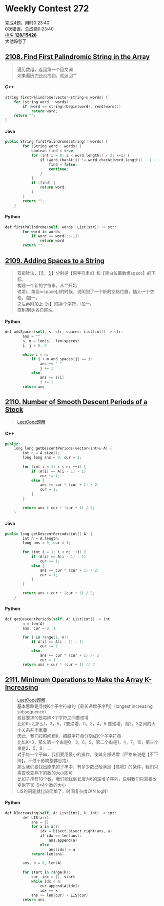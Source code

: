 # Weekly Contest 272  

完成4题，用时0:23:40\
0次错误，总成绩0:23:40\
[排名 **128/15428**](https://leetcode.com/contest/weekly-contest-272/ranking/6/)\
太他妈卷了

## [2108. Find First Palindromic String in the Array](https://leetcode.com/problems/find-first-palindromic-string-in-the-array/)

> 遍历数组，返回第一个回文词\
> 如果遍历完还没找到，就返回""

#### **C++**
```swift
string firstPalindrome(vector<string>& words) {
    for (string word : words)
        if (word == string(rbegin(word), rend(word)))
            return word;
    return "";
}
```
#### Java
```swift
public String firstPalindrome(String[] words) {
        for (String word : words) {
            boolean find = true;
            for (int i = 0; i < word.length() / 2; ++i) {
                if (word.charAt(i) != word.charAt(word.length() - 1 - i)) {
                    find = false;
                    continue;
                }
            }
            if (find) {
                return word;
            }            
        }        
        return "";
    }
```

#### **Python**
```swift
def firstPalindrome(self, words: List[str]) -> str:
        for word in words:
            if word == word[::-1]:
                return word
        return ""
```

## [2109. Adding Spaces to a String](https://leetcode.com/problems/adding-spaces-to-a-string/)

> 双指针法，【i】，【j】分别是【原字符串s】和【空白位置数组space】的下标。\
> 构建一个新的字符串，从""开始\
> 递增i，每当i=space[j]的时候，说明到了一个新的空格位置，插入一个空格，j加一。\
> 之后再附加上【s】的第i个字符，i加一。\
> 直到i到达各自尾端。

#### Python
```swift
def addSpaces(self, s: str, spaces: List[int]) -> str:
        ans = ""
        n, m = len(s), len(spaces)
        i, j = 0, 0
        
        while i < n:
            if j < m and spaces[j] == i:
                ans += " "
                j += 1
            else:
                ans += s[i]
                i += 1
        return ans
```

## [2110. Number of Smooth Descent Periods of a Stock](https://leetcode.com/problems/number-of-smooth-descent-periods-of-a-stock)

> [LeetCode题解](https://leetcode.com/problems/number-of-smooth-descent-periods-of-a-stock/discuss/1635104/CPPJAVAPython-Explanation-with-pictures.)

#### C++
```swift
public:
    long long getDescentPeriods(vector<int>& A) {
        int n = A.size();
        long long ans = 0, cur = 1;
        
        for (int i = 1; i < n; ++i) {
            if (A[i] == A[i - 1] - 1)
                cur += 1;
            else {
                ans += cur * (cur + 1) / 2;
                cur = 1;
            }
        }
        
        return ans + cur * (cur + 1) / 2;
    }
```

#### Java
```swift
public long getDescentPeriods(int[] A) {
        int n = A.length;
        long ans = 0, cur = 1;
        
        for (int i = 1; i < n; ++i) {
            if (A[i] == A[i - 1] - 1)
                cur += 1;
            else {
                ans += cur * (cur + 1) / 2;
                cur = 1;
            }
        }
        
        return ans + cur * (cur + 1) / 2;
    }
```

#### Python
```swift
def getDescentPeriods(self, A: List[int]) -> int:
        n = len(A)
        ans, cur = 0, 1

        for i in range(1, n):
            if A[i] == A[i - 1] - 1:
                cur += 1
            else:
                ans += cur * (cur + 1) // 2
                cur = 1
        return ans + cur * (cur + 1) // 2
```

## [2111. Minimum Operations to Make the Array K-Increasing](https://leetcode.com/problems/minimum-operations-to-make-the-array-k-increasing/)

> [LeetCode题解](https://leetcode.com/problems/minimum-operations-to-make-the-array-k-increasing/discuss/1635026/Python-Explanation-with-pictures-LIS)\
> 基本思路是寻找K个子字符串的【最长递增子序列】(longest increasing subsequence)\
> 题目要求的是每隔K个字符之间要递增\
> 比如K=2,那么1，3，5，7要递增，0，2，4，6 要递增，而2，3之间的大小关系并不重要\
> 因此，我们按照间距K，把原字符串分割成K个子字符串\
> 比如K=3，那么第一个串是0，3，6，9，第二个串是1，4，7，10，第三个串是2，5，8，...\
> 对于每一个子串，我们要用最小的操作，使其全部递增（严格来说是【不下降】，不过不影响整体思路）\
> 那么我们要找出原来的子串中，有多少数已经满足【递增】的条件，我们只需要改变剩下的数的大小即可\
> 比如子串有10个数，我们能找到长度为6的递增子序列，说明我们只需要改变剩下10-6=4个数的大小\
> LIS的问题就比较简单了，时间复杂度O(N logN)


#### Python

```swift
def kIncreasing(self, A: List[int], k: int) -> int:
        def LIS(arr):
            ans = []
            for a in arr:
                idx = bisect.bisect_right(ans, a)
                if idx == len(ans):
                    ans.append(a)
                else:
                    ans[idx] = a       
            return len(ans)
        
        ans, n = 0, len(A)
        
        for start in range(k):
            cur, idx = [], start
            while idx < n:
                cur.append(A[idx])
                idx += k
            ans += len(cur) - LIS(cur)
        return ans
```
